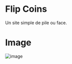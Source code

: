 # Flip Coins

Un site simple de pile ou face.

# Image

![image](https://github.com/user-attachments/assets/35e2e2ac-38db-4001-a301-0e23ac1c170b)
